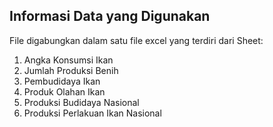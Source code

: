 ## **Informasi Data yang Digunakan**
File digabungkan dalam satu file excel yang terdiri dari Sheet:
1.   Angka Konsumsi Ikan
2.   Jumlah Produksi Benih
3.   Pembudidaya Ikan
4.   Produk Olahan Ikan
5.   Produksi Budidaya Nasional
6.   Produksi Perlakuan Ikan Nasional

